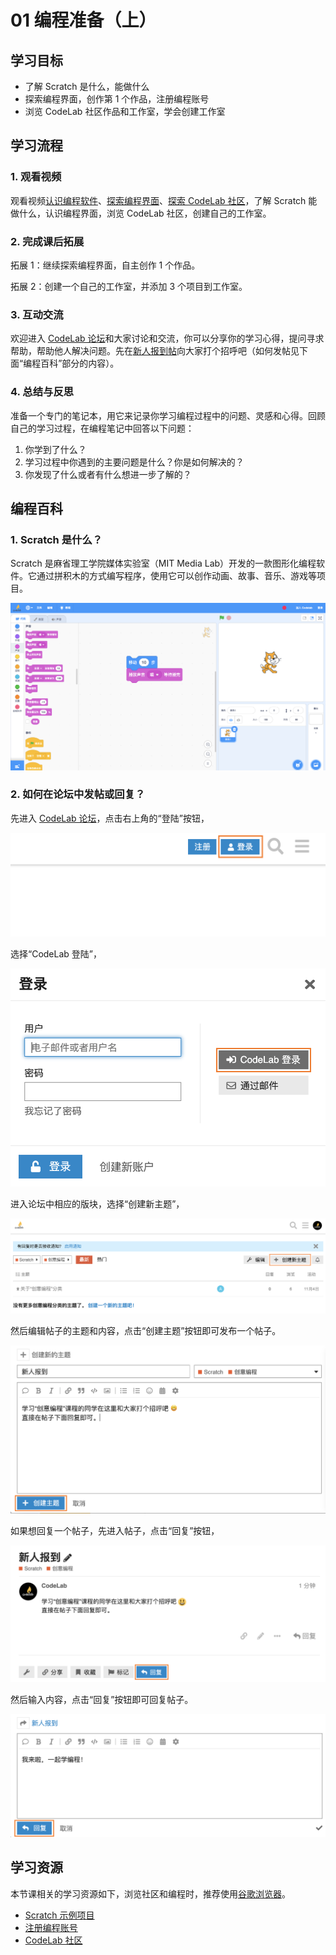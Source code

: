# 01 编程准备（上）

## 学习目标

* 了解 Scratch 是什么，能做什么
* 探索编程界面，创作第 1 个作品，注册编程账号
* 浏览 CodeLab 社区作品和工作室，学会创建工作室

## **学习流程**

### 1. 观看视频

观看视频[认识编程软件](https://www.bilibili.com/video/BV1jT4y1K7iA?p=1)、[探索编程界面](https://www.bilibili.com/video/BV1jT4y1K7iA?p=2)、[探索 CodeLab 社区](https://www.bilibili.com/video/BV1jT4y1K7iA?p=3)，了解 Scratch 能做什么，认识编程界面，浏览 CodeLab 社区，创建自己的工作室。

### 2. 完成课后拓展

拓展 1：继续探索编程界面，自主创作 1 个作品。



拓展 2：创建一个自己的工作室，并添加 3 个项目到工作室。



### 3. 互动交流

欢迎进入 [CodeLab 论坛](https://discuss.codelab.club/c/8-category/8)和大家讨论和交流，你可以分享你的学习心得，提问寻求帮助，帮助他人解决问题。先在[新人报到帖](https://discuss.codelab.club/t/topic/157)向大家打个招呼吧（如何发帖见下面“编程百科”部分的内容）。

### 4. 总结与反思

准备一个专门的笔记本，用它来记录你学习编程过程中的问题、灵感和心得。回顾自己的学习过程，在编程笔记中回答以下问题：

1. 你学到了什么？
2. 学习过程中你遇到的主要问题是什么？你是如何解决的？
3. 你发现了什么或者有什么想进一步了解的？

## 编程百科

### 1. Scratch 是什么？

Scratch 是麻省理工学院媒体实验室（MIT Media Lab）开发的一款图形化编程软件。它通过拼积木的方式编写程序，使用它可以创作动画、故事、音乐、游戏等项目。

![](.gitbook/assets/1.1-scratch-jie-shao-.png)

### 2. 如何在论坛中发帖或回复？

先进入 [CodeLab 论坛](https://discuss.codelab.club/)，点击右上角的“登陆”按钮，

![](.gitbook/assets/1.2-deng-lu-lun-tan-.png)

选择“CodeLab 登陆”，

![](.gitbook/assets/1.3-zhang-hao-deng-lu-.png)

进入论坛中相应的版块，选择“创建新主题”，

![](.gitbook/assets/1.4-chuang-jian-zhu-ti-.png)

然后编辑帖子的主题和内容，点击“创建主题”按钮即可发布一个帖子。

![](.gitbook/assets/1.5-bian-xie-zhu-ti-.png)

如果想回复一个帖子，先进入帖子，点击“回复”按钮，

![](.gitbook/assets/1.6-hui-fu-.png)

然后输入内容，点击“回复”按钮即可回复帖子。

![](.gitbook/assets/1.7-hui-fu-nei-rong-.png)

## 学习资源

本节课相关的学习资源如下，浏览社区和编程时，推荐使用[谷歌浏览器](https://www.google.cn/chrome/index.html)。

* [Scratch 示例项目](https://create.codelab.club/studios/64/)
* [注册编程账号](https://create.codelab.club/join)
* [CodeLab 社区](https://create.codelab.club/)

